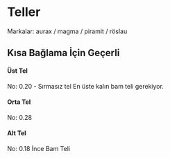# Teller

Markalar: aurax / magma / piramit / röslau

## Kısa Bağlama İçin Geçerli

#### Üst Tel

No: 0.20 - Sırmasız tel
En üste kalın bam teli gerekiyor.

#### Orta Tel

No: 0.28

#### Alt Tel

No: 0.18
İnce Bam Teli
